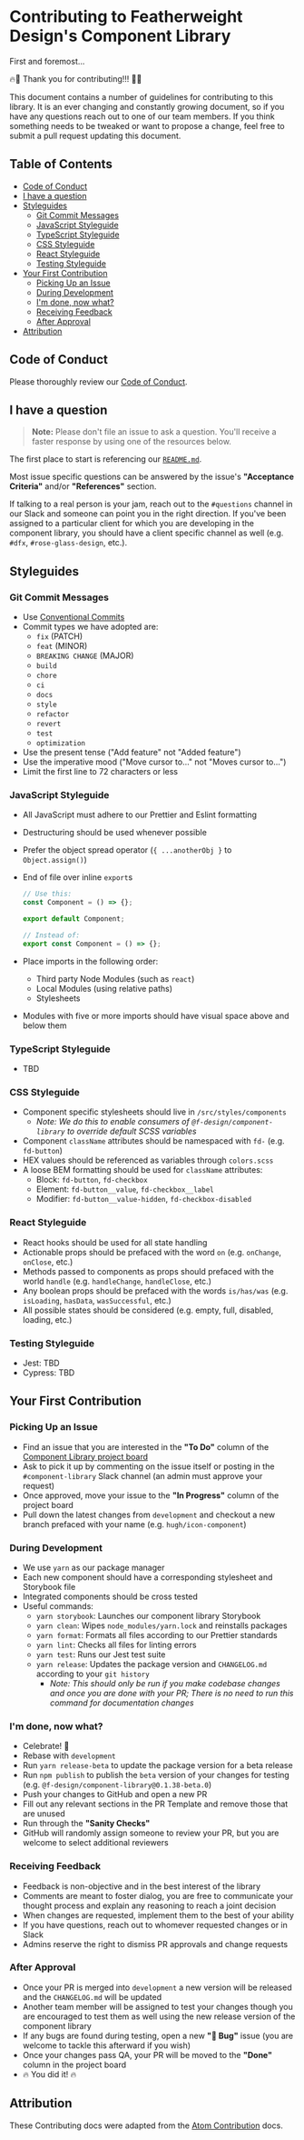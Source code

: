 <!-- omit in toc -->
# Contributing to Featherweight Design's Component Library

First and foremost...

🔥🎉 Thank you for contributing!!! 🎉🔥

This document contains a number of guidelines for contributing to this library. It is an ever changing and constantly growing document, so if you have any questions reach out to one of our team members. If you think something needs to be tweaked or want to propose a change, feel free to submit a pull request updating this document.

<!-- omit in toc -->
## Table of Contents

- [Code of Conduct](#code-of-conduct)
- [I have a question](#i-have-a-question)
- [Styleguides](#styleguides)
  - [Git Commit Messages](#git-commit-messages)
  - [JavaScript Styleguide](#javascript-styleguide)
  - [TypeScript Styleguide](#typescript-styleguide)
  - [CSS Styleguide](#css-styleguide)
  - [React Styleguide](#react-styleguide)
  - [Testing Styleguide](#testing-styleguide)
- [Your First Contribution](#your-first-contribution)
  - [Picking Up an Issue](#picking-up-an-issue)
  - [During Development](#during-development)
  - [I'm done, now what?](#im-done-now-what)
  - [Receiving Feedback](#receiving-feedback)
  - [After Approval](#after-approval)
- [Attribution](#attribution)

## Code of Conduct

Please thoroughly review our [Code of Conduct](CODE_OF_CONDUCT.md).

## I have a question

> **Note:** Please don't file an issue to ask a question. You'll receive a faster response by using one of the resources below.

The first place to start is referencing our [`README.md`](README.md).

Most issue specific questions can be answered by the issue's **"Acceptance Criteria"** and/or **"References"** section.

If talking to a real person is your jam, reach out to the `#questions` channel in our Slack and someone can point you in the right direction. If you've been assigned to a particular client for which you are developing in the component library, you should have a client specific channel as well (e.g. `#dfx`, `#rose-glass-design`, etc.).

## Styleguides

### Git Commit Messages

- Use [Conventional Commits](https://www.conventionalcommits.org/en/v1.0.0/)
- Commit types we have adopted are:
  - `fix` (PATCH)
  - `feat` (MINOR)
  - `BREAKING CHANGE` (MAJOR)
  - `build`
  - `chore`
  - `ci`
  - `docs`
  - `style`
  - `refactor`
  - `revert`
  - `test`
  - `optimization`
- Use the present tense ("Add feature" not "Added feature")
- Use the imperative mood ("Move cursor to..." not "Moves cursor to...")
- Limit the first line to 72 characters or less

### JavaScript Styleguide

- All JavaScript must adhere to our Prettier and Eslint formatting
- Destructuring should be used whenever possible
- Prefer the object spread operator (`{ ...anotherObj }` to `Object.assign()`)
- End of file over inline `export`s

  ```javascript
  // Use this:
  const Component = () => {};

  export default Component;

  // Instead of:
  export const Component = () => {};
  ```

- Place imports in the following order:
  - Third party Node Modules (such as `react`)
  - Local Modules (using relative paths)
  - Stylesheets
- Modules with five or more imports should have visual space above and below them

### TypeScript Styleguide

- TBD

### CSS Styleguide

- Component specific stylesheets should live in `/src/styles/components`
  - _Note: We do this to enable consumers of `@f-design/component-library` to override default SCSS variables_
- Component `className` attributes should be namespaced with `fd-` (e.g. `fd-button`)
- HEX values should be referenced as variables through `colors.scss`
- A loose BEM formatting should be used for `className` attributes:
  - Block: `fd-button`, `fd-checkbox`
  - Element: `fd-button__value`, `fd-checkbox__label`
  - Modifier: `fd-button__value-hidden`, `fd-checkbox-disabled`

### React Styleguide

- React hooks should be used for all state handling
- Actionable props should be prefaced with the word `on` (e.g. `onChange`, `onClose`, etc.)
- Methods passed to components as props should prefaced with the world `handle` (e.g. `handleChange`, `handleClose`, etc.)
- Any boolean props should be prefaced with the words `is/has/was` (e.g. `isLoading`, `hasData`, `wasSuccessful`, etc.)
- All possible states should be considered (e.g. empty, full, disabled, loading, etc.)

### Testing Styleguide

- Jest: TBD
- Cypress: TBD

## Your First Contribution

### Picking Up an Issue

- Find an issue that you are interested in the **"To Do"** column of the [Component Library project board](https://github.com/featherweight-design/component-library/projects/1)
- Ask to pick it up by commenting on the issue itself or posting in the `#component-library` Slack channel (an admin must approve your request)
- Once approved, move your issue to the **"In Progress"** column of the project board
- Pull down the latest changes from `development` and checkout a new branch prefaced with your name (e.g. `hugh/icon-component`)

### During Development

- We use `yarn` as our package manager
- Each new component should have a corresponding stylesheet and Storybook file
- Integrated components should be cross tested
- Useful commands:
  - `yarn storybook`: Launches our component library Storybook
  - `yarn clean`: Wipes `node_modules/yarn.lock` and reinstalls packages
  - `yarn format`: Formats all files according to our Prettier standards
  - `yarn lint`: Checks all files for linting errors
  - `yarn test`: Runs our Jest test suite
  - `yarn release`: Updates the package version and `CHANGELOG.md` according to your `git history` 
    - _Note: This should only be run if you make codebase changes and once you are done with your PR; There is no need to run this command for documentation changes_

### I'm done, now what?

- Celebrate! 🎉
- Rebase with `development`
- Run `yarn release-beta` to update the package version for a beta release
- Run `npm publish` to publish the `beta` version of your changes for testing (e.g. `@f-design/component-library@0.1.38-beta.0`)
- Push your changes to GitHub and open a new PR
- Fill out any relevant sections in the PR Template and remove those that are unused
- Run through the **"Sanity Checks"**
- GitHub will randomly assign someone to review your PR, but you are welcome to select additional reviewers

### Receiving Feedback

- Feedback is non-objective and in the best interest of the library
- Comments are meant to foster dialog, you are free to communicate your thought process and explain any reasoning to reach a joint decision
- When changes are requested, implement them to the best of your ability
- If you have questions, reach out to whomever requested changes or in Slack
- Admins reserve the right to dismiss PR approvals and change requests

### After Approval

- Once your PR is merged into `development` a new version will be released and the `CHANGELOG.md` will be updated
- Another team member will be assigned to test your changes though you are encouraged to test them as well using the new release version of the component library
- If any bugs are found during testing, open a new **"🐛 Bug"** issue (you are welcome to tackle this afterward if you wish)
- Once your changes pass QA, your PR will be moved to the **"Done"** column in the project board
- 🔥 You did it! 🔥

## Attribution

These Contributing docs were adapted from the [Atom Contribution](https://github.com/atom/atom/blob/master/CONTRIBUTING.md) docs.
